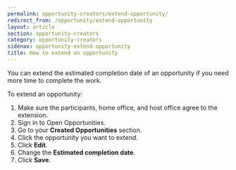 ```yaml
---
permalink: opportunity-creators/extend-opportunity/
redirect_from: /opportunity/extend-opportunity
layout: article
section: opportunity-creators
category: opportunity-creators
sidenav: opportunity-extend-opportunity
title: How to extend an opportunity
---
```


You can extend the estimated completion date of an opportunity if you need more time to complete the work.

To extend an opportunity:

1. Make sure the participants, home office, and host office agree to the extension.
2. Sign in to Open Opportunities.
3. Go to your **Created Opportunities** section.
4. Click the opportunity you want to extend.
5. Click **Edit**.
6. Change the **Estimated completion date**.
7. Click **Save**.
